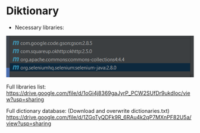 # Diktionary
 
 * Necessary libraries:
 
![Libraries](libraries.PNG)

Full libraries list:
https://drive.google.com/file/d/1oGi4j8369gaJyrP_PCW2SUfDr9ukdIoc/view?usp=sharing

Full dictionary database: (Download and overwrite dictionaries.txt)
https://drive.google.com/file/d/1ZGoTyQDFk9R_6RAu4k2qP7MXnPF82U5a/view?usp=sharing